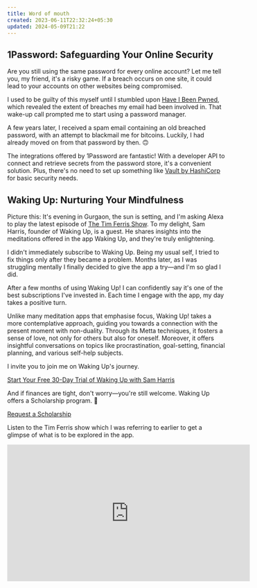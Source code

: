 ```yaml
---
title: Word of mouth
created: 2023-06-11T22:32:24+05:30
updated: 2024-05-09T21:22
---
```

## 1Password: Safeguarding Your Online Security

Are you still using the same password for every online account? Let me tell you, my friend, it's a risky game. If a breach occurs on one site, it could lead to your accounts on other websites being compromised.

I used to be guilty of this myself until I stumbled upon [Have I Been Pwned](https://haveibeenpwned.com/), which revealed the extent of breaches my email had been involved in. That wake-up call prompted me to start using a password manager.

A few years later, I received a spam email containing an old breached password, with an attempt to blackmail me for bitcoins. Luckily, I had already moved on from that password by then. 🙃

The integrations offered by 1Password are fantastic! With a developer API to connect and retrieve secrets from the password store, it's a convenient solution. Plus, there's no need to set up something like [Vault by HashiCorp](https://www.vaultproject.io/) for basic security needs.

## Waking Up: Nurturing Your Mindfulness

Picture this: It's evening in Gurgaon, the sun is setting, and I'm asking Alexa to play the latest episode of [The Tim Ferris Show](https://chatgpt.com/c/a7230c55-d57b-4cd6-9801-92ce1f036b3a). To my delight, Sam Harris, founder of Waking Up, is a guest. He shares insights into the meditations offered in the app Waking Up, and they're truly enlightening.

I didn't immediately subscribe to Waking Up. Being my usual self, I tried to fix things only after they became a problem. Months later, as I was struggling mentally I finally decided to give the app a try—and I'm so glad I did.

After a few months of using Waking Up! I can confidently say it's one of the best subscriptions I've invested in. Each time I engage with the app, my day takes a positive turn.

Unlike many meditation apps that emphasise focus, Waking Up! takes a more contemplative approach, guiding you towards a connection with the present moment with non-duality. Through its Metta techniques, it fosters a sense of love, not only for others but also for oneself. Moreover, it offers insightful conversations on topics like procrastination, goal-setting, financial planning, and various self-help subjects.

I invite you to join me on Waking Up's journey.

[Start Your Free 30-Day Trial of Waking Up with Sam Harris](https://dynamic.wakingup.com/shareOpenAccess/SC07A7834)

And if finances are tight, don't worry—you're still welcome. Waking Up offers a Scholarship program. 💞

[Request a Scholarship](https://app.wakingup.com/scholarship)

Listen to the Tim Ferris show which I was referring to earlier to get a glimpse of what is to be explored in the app.

<iframe width="560" height="315" src="https://www.youtube.com/embed/hNcZ-qiy6yc?start=610" title="YouTube video player" frameborder="0" allow="accelerometer; autoplay; clipboard-write; encrypted-media; gyroscope; picture-in-picture; web-share" allowfullscreen></iframe>
